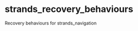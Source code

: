 strands_recovery_behaviours
===========================

Recovery behaviours for strands_navigation
